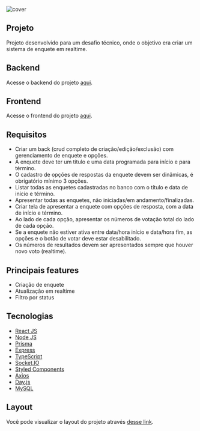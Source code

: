 ![cover](https://res.cloudinary.com/dbnq26wqe/image/upload/v1653314094/others/my-poll-preview_j04cfa.svg?style=flat)

## Projeto
Projeto desenvolvido para um desafio técnico, onde o objetivo era criar um sistema de enquete em realtime.

## Backend
Acesse o backend do projeto [aqui](https://github.com/d3vlopes/challenge-SIGNOWEB-backend).

## Frontend
Acesse o frontend do projeto [aqui](https://github.com/d3vlopes/challenge-SIGNOWEB-frontend).

## Requisitos
- Criar um back (crud completo de criação/edição/exclusão) com gerenciamento de enquete e opções.
- A enquete deve ter um título e uma data programada para início e para término.
- O cadastro de opções de respostas da enquete devem ser dinâmicas, é obrigatório mínimo 3 opções.
- Listar todas as enquetes cadastradas no banco com o título e data de início e término.
- Apresentar todas as enquetes, não iniciadas/em andamento/finalizadas.
- Criar tela de apresentar a enquete com opções de resposta, com a data de início e término.
- Ao lado de cada opção, apresentar os números de votação total do lado de cada opção.
- Se a enquete não estiver ativa entre data/hora início e data/hora fim, as opções e o botão de votar deve estar desabilitado.
- Os números de resultados devem ser apresentados sempre que houver novo voto (realtime).

## Principais features
- Criação de enquete
- Atualização em realtime
- Filtro por status

## Tecnologias

- [React JS](https://pt-br.reactjs.org/)
- [Node JS](https://nodejs.org/en/)
- [Prisma](https://www.prisma.io/)
- [Express](https://expressjs.com/)
- [TypeScript](https://www.typescriptlang.org/)
- [Socket.IO](https://socket.io/)
- [Styled Components](https://styled-components.com/)
- [Axios](https://axios-http.com)
- [Day.js](https://day.js.org/)
- [MySQL](https://www.mysql.com/)

## Layout
Você pode visualizar o layout do projeto através [desse link](https://www.figma.com/file/YhyBk0ZxfknXL2D2w0JO3S/My-Poll?node-id=66%3A38).


